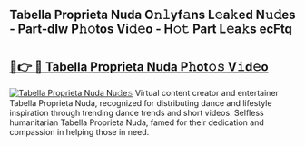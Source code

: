 ## Tabella Proprieta Nuda O𝚗𝚕yf𝚊ns L𝚎a𝚔ed N𝚞𝚍es - Part-dIw P𝚑𝚘tos Vi𝚍𝚎o - H𝚘𝚝 Part L𝚎a𝚔s ecFtq

# <h2><a href="http://kf7d2t.oniu.top/?m=Tabella+Proprieta+Nuda">🔗👉 🔴 Tabella Proprieta Nuda P𝚑ot𝚘𝚜 V𝚒d𝚎o</a></h2>

[![Tabella Proprieta Nuda Nu𝚍e𝚜](https://i.imgur.com/0qMVB7G.gif)](http://kf7d2t.oniu.top/?m=Tabella+Proprieta+Nuda)
Virtual content creator and entertainer Tabella Proprieta Nuda, recognized for distributing dance and lifestyle inspiration through trending dance trends and short videos. Selfless humanitarian Tabella Proprieta Nuda, famed for their dedication and compassion in helping those in need.  

